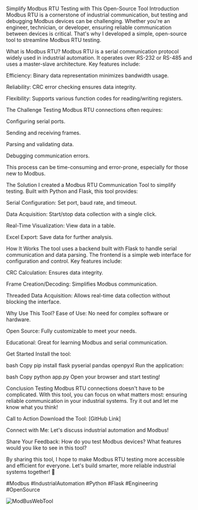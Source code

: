 Simplify Modbus RTU Testing with This Open-Source Tool
Introduction
Modbus RTU is a cornerstone of industrial communication, but testing and debugging Modbus devices can be challenging. Whether you're an engineer, technician, or developer, ensuring reliable communication between devices is critical. That's why I developed a simple, open-source tool to streamline Modbus RTU testing.

What is Modbus RTU?
Modbus RTU is a serial communication protocol widely used in industrial automation. It operates over RS-232 or RS-485 and uses a master-slave architecture. Key features include:

Efficiency: Binary data representation minimizes bandwidth usage.

Reliability: CRC error checking ensures data integrity.

Flexibility: Supports various function codes for reading/writing registers.

The Challenge
Testing Modbus RTU connections often requires:

Configuring serial ports.

Sending and receiving frames.

Parsing and validating data.

Debugging communication errors.

This process can be time-consuming and error-prone, especially for those new to Modbus.

The Solution
I created a Modbus RTU Communication Tool to simplify testing. Built with Python and Flask, this tool provides:

Serial Configuration: Set port, baud rate, and timeout.

Data Acquisition: Start/stop data collection with a single click.

Real-Time Visualization: View data in a table.

Excel Export: Save data for further analysis.

How It Works
The tool uses a backend built with Flask to handle serial communication and data parsing. The frontend is a simple web interface for configuration and control. Key features include:

CRC Calculation: Ensures data integrity.

Frame Creation/Decoding: Simplifies Modbus communication.

Threaded Data Acquisition: Allows real-time data collection without blocking the interface.

Why Use This Tool?
Ease of Use: No need for complex software or hardware.

Open Source: Fully customizable to meet your needs.

Educational: Great for learning Modbus and serial communication.

Get Started
Install the tool:

bash
Copy
pip install flask pyserial pandas openpyxl
Run the application:

bash
Copy
python app.py
Open your browser and start testing!

Conclusion
Testing Modbus RTU connections doesn't have to be complicated. With this tool, you can focus on what matters most: ensuring reliable communication in your industrial systems. Try it out and let me know what you think!

Call to Action
Download the Tool: [GitHub Link]

Connect with Me: Let's discuss industrial automation and Modbus!

Share Your Feedback: How do you test Modbus devices? What features would you like to see in this tool?

By sharing this tool, I hope to make Modbus RTU testing more accessible and efficient for everyone. Let's build smarter, more reliable industrial systems together! 🚀

#Modbus #IndustrialAutomation #Python #Flask #Engineering #OpenSource

![ModBusWebTool](https://github.com/user-attachments/assets/94d797df-cd14-4e15-a399-4f0562df69af)
